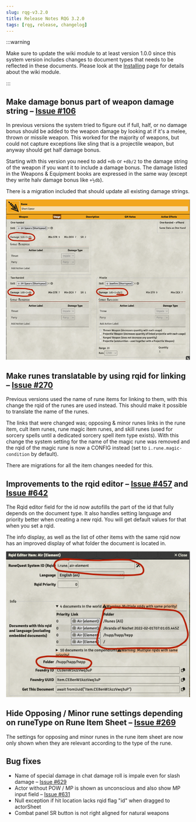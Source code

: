 ```yaml
---
slug: rqg-v3.2.0
title: Release Notes RQG 3.2.0
tags: [rqg, release, changelog]
---
```


:::warning

Make sure to update the wiki module to at least version 1.0.0 since this system version includes
changes to document types that needs to be reflected in these documents. Please look at the
[Installing](/rqg-system/getting-started/installing) page for details about the wiki module.

:::

## Make damage bonus part of weapon damage string – [Issue #106](https://github.com/sun-dragon-cult/fvtt-system-rqg/issues/106)

In previous versions the system tried to figure out if full, half, or no damage bonus should be
added to the weapon damage by looking at if it's a melee, thrown or missile weapon. This worked for
the majority of weapons, but could not capture exceptions like sling that is a projectile weapon,
but anyway should get half damage bonus.

Starting with this version you need to add `+db` or `+db/2` to the damage string of the weapon if
you want it to include a damage bonus. The damage listed in the Weapons & Equipment books are
expressed in the same way (except they write halv damage bonus like `+½db`).

There is a migration included that should update all existing damage strings.

![](weapon-db.png)

## Make runes translatable by using rqid for linking – [Issue #270](https://github.com/sun-dragon-cult/fvtt-system-rqg/issues/270)

Previous versions used the name of rune items for linking to them, with this change the rqid of the
runes are used instead. This should make it possible to translate the name of the runes.

The links that were changed was; opposing & minor runes links in the rune item, cult item runes,
rune magic item runes, and skill runes (used for sorcery spells until a dedicated sorcery spell item
type exists). With this change the system setting for the name of the magic rune was removed and the
rqid of the magic rune is now a CONFIG instead (set to `i.rune.magic-condition` by default).

There are migrations for all the item changes needed for this.

## Improvements to the rqid editor – [Issue #457](https://github.com/sun-dragon-cult/fvtt-system-rqg/issues/457) and [Issue #642](https://github.com/sun-dragon-cult/fvtt-system-rqg/issues/642)

The Rqid editor field for the id now autofills the part of the id that fully depends on the document
type. It also handles setting language and priority better when creating a new rqid. You will get
default values for that when you set a rqid.

The info display, as well as the list of other items with the same rqid now has an improved display
of what folder the document is located in.

![](rqid-editor.png)

## Hide Opposing / Minor rune settings depending on runeType on Rune Item Sheet – [Issue #269](https://github.com/sun-dragon-cult/fvtt-system-rqg/issues/269)

The settings for opposing and minor runes in the rune item sheet are now only shown when they are
relevant according to the type of the rune.

## Bug fixes

- Name of special damage in chat damage roll is impale even for slash damage –
  [Issue #629](https://github.com/sun-dragon-cult/fvtt-system-rqg/issues/629)
- Actor without POW / MP is shown as unconscious and also show MP input field –
  [Issue #631](https://github.com/sun-dragon-cult/fvtt-system-rqg/issues/631)
- Null exception if hit location lacks rqid flag "id" when dragged to actorSheet
- Combat panel SR button is not right aligned for natural weapons
